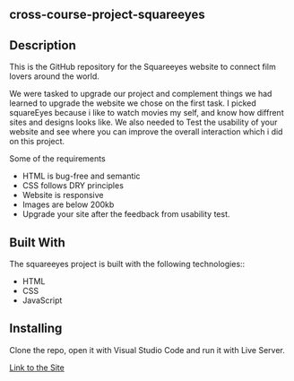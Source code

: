 ## cross-course-project-squareeyes

## Description

This is the GitHub repository for the Squareeyes website to connect film lovers around the world.

We were tasked to upgrade our project and complement things we had learned to upgrade the website we chose on the first task. I picked squareEyes because i like to watch movies my self, and know how diffrent sites and designs looks like. We also needed to Test the usability of your website and see where you can improve the overall interaction which i did on this project.

Some of the requirements

- HTML is bug-free and semantic
- CSS follows DRY principles
- Website is responsive
- Images are below 200kb
- Upgrade your site after the feedback from usability test.

## Built With

The squareeyes project is built with the following technologies::

- HTML
- CSS
- JavaScript

## Installing

Clone the repo, open it with Visual Studio Code and run it with Live Server.

[Link to the Site](https://incandescent-rugelach-08951a.netlify.app)
